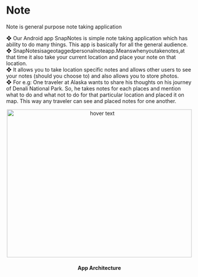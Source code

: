 # Note
Note is general purpose note taking application

❖ Our Android app SnapNotes is simple note taking application which has ability to do many things. This app is basically for all the general audience.<br>
❖ SnapNotesisageotaggedpersonalnoteapp.Meanswhenyoutakenotes,at that time it also take your current location and place your note on that location.<br>
❖ It allows you to take location specific notes and allows other users to see your notes (should you choose to) and also allows you to store photos.<br>
❖ For e.g: One traveler at Alaska wants to share his thoughts on his journey of Denali National Park. So, he takes notes for each places and mention what to do and what not to do for that particular location and placed it on map. This way any traveler can see and placed notes for one another.
<p align="center">
  <img src="https://user-images.githubusercontent.com/17268094/50550875-87537a00-0c2c-11e9-8642-d6b98af4ab7e.jpeg" height="400" width="500" title="hover text">
</p>
<h4 align="center">App Architecture</h4>
